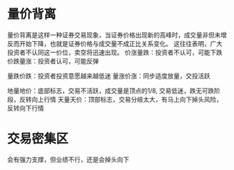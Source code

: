 # 量价背离
量价背离是这样一种证券交易现象，当证券价格出现新的高峰时，成交量非但未增反而开始下降，也就是证券价格与成交量不成正比关系变化。 这往往表明，广大投资者不认同这一价位，卖空将迅速出现。
价涨量跌：投资者不认可，可能下跌
价跌量涨：投资者认可，可能反弹

量跌价跌：投资者投资意愿越来越低迷
量涨价涨：同步适度放量，交投活跃

地量地价：底部标志，交易不活跃，成交量是顶点的1/8, 交易低迷，跌无可跌阶段，反转向上行情
天量天价：顶部标志，交易分岐太大，有马上向下掉头风险，反转向下行情

# 交易密集区
会有强力支撑，但业绩不行，还是会掉头向下


